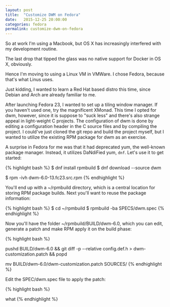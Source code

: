 ```yaml
---
layout: post
title:  "Customize DWM on Fedora"
date:   2015-12-25 20:00:00
categories: fedora
permalink: customize-dwm-on-fedora
---
```


So at work I'm using a Macbook, but OS X has increasingly interfered with my development routine.

The last drop that tipped the glass was no native support for Docker in OS X, obviously.

Hence I'm moving to using a Linux VM in VMWare. I chose Fedora, because that's what Linus uses. 

Just kidding, I wanted to learn a Red Hat based distro this time, since Debian and Arch are already familiar to me.

After launching Fedora 23, I wanted to set up a tiling window manager. If you haven't used one, try the magnificent XMonad. This time I opted for dwm, however, since it is suppose to "suck less" and there's also strange appeal in light-weight C projects. The configuration of dwm is done by editing a configuration header in the C source files and by compiling the project. I could've just cloned the git repo and build the project myself, but I wanted to utilize the existing RPM package for dwm as an exercise.

A surprise in Fedora for me was that it had deprecated yum, the well-known package manager. Instead, it utilizes DaNdiFied yum, `dnf`. Let's use it to get started:

{% highlight bash %}
$ dnf install rpmbuild
$ dnf download --source dwm

$ rpm -ivh dwm-6.0-13.fc23.src.rpm
{% endhighlight %}

You'll end up with a ~/rpmbuild directory, which is a central location for storing RPM package builds. Next you'll want to reuse the package information:

{% highlight bash %}
$ cd ~/rpmbuild
$ rpmbuild -ba SPECS/dwm.spec
{% endhighlight %}

Now you'll have the folder ~/rpmbuild/BUILD/dwm-6.0, which you can edit, generate a patch and make RPM apply it on the build phase:

{% highlight bash %}

pushd BUILD/dwm-6.0 && git diff -p --relative config.def.h > dwm-customization.patch && popd

mv BUILD/dwm-6.0/dwm-customization.patch SOURCES/
{% endhighlight %}

Edit the SPEC/dwm.spec file to apply the patch:

{% highlight bash %}

what 
{% endhighlight %}

